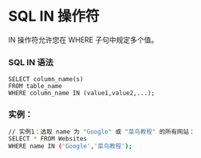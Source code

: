 # SQL IN 操作符

IN 操作符允许您在 WHERE 子句中规定多个值。

### SQL IN 语法

```
SELECT column_name(s)
FROM table_name
WHERE column_name IN (value1,value2,...);
```

### 实例：

```bash
// 实例1：选取 name 为 "Google" 或 "菜鸟教程" 的所有网站：
SELECT * FROM Websites
WHERE name IN ('Google','菜鸟教程');
```



